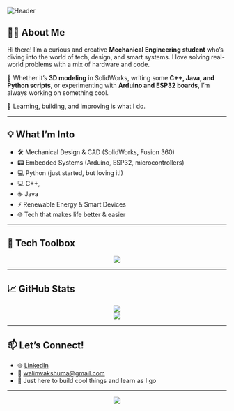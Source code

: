![Header](https://capsule-render.vercel.app/api?type=waving&color=0:1a1a1a,100:0044ff&height=200&section=header&text=Hey%20I'm%20Walin%20Wakshuma%20👋&fontSize=35&fontColor=ffffff)

## 👨‍💻 About Me

Hi there! I’m a curious and creative **Mechanical Engineering student** who’s diving into the world of tech, design, and smart systems. I love solving real-world problems with a mix of hardware and code.

🔩 Whether it’s **3D modeling** in SolidWorks, writing some **C++, Java, and Python scripts**, or experimenting with **Arduino and ESP32 boards**, I’m always working on something cool.

🧠 Learning, building, and improving is what I do.

---

## 💡 What I’m Into

- 🛠️ Mechanical Design & CAD (SolidWorks, Fusion 360)
- 📟 Embedded Systems (Arduino, ESP32, microcontrollers)
- 💻 Python (just started, but loving it!)
- 💻 C++,
- ☕ Java
- ⚡ Renewable Energy & Smart Devices
- 🌐 Tech that makes life better & easier

---

## 🧰 Tech Toolbox

<p align="center">
  <img src="https://skillicons.dev/icons?i=python,java,cpp,arduino,html,css,git,github,vscode" />
</p>

---

## 📈 GitHub Stats

<p align="center">
  <img src="https://github-readme-stats.vercel.app/api?username=Mrcutthr0at&show_icons=true&theme=tokyonight" />
  <br />
  <img src="https://github-readme-streak-stats.herokuapp.com/?user=Mrcutthr0at&theme=tokyonight" />
</p>

---

## 📫 Let’s Connect!

- 🌐 [LinkedIn](https://www.linkedin.com/in/walin-wakshuma-0a34971b0)
- 📧 [walinwakshuma@gmail.com](mailto:walinwakshuma@gmail.com)
- 🧊 Just here to build cool things and learn as I go

---

<p align="center">
  <img src="https://readme-typing-svg.herokuapp.com/?lines=Thanks+for+stopping+by!;Happy+coding,+Walin!&center=true&width=500&height=45&color=0044FF&vCenter=true&size=22">
</p>
